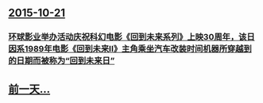 ## [2015-10-21](/zh/news/2015/10/21/index.md)

### [环球影业举办活动庆祝科幻电影《回到未来系列》上映30周年，该日因系1989年电影《回到未来II》主角乘坐汽车改装时间机器所穿越到的日期而被称为“回到未来日”](/zh/news/2015/10/21/环球影业举办活动庆祝科幻电影-回到未来系列-上映30周年-该日因系1989年电影-回到未来II-主角乘坐汽车改装时间机器.md)
## [前一天...](/zh/news/2015/10/19/index.md)

